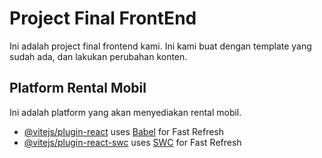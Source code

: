 # Project Final FrontEnd

Ini adalah project final frontend kami. Ini kami buat dengan template yang sudah ada, dan lakukan perubahan konten.

## Platform Rental Mobil
Ini adalah platform yang akan menyediakan rental mobil.

- [@vitejs/plugin-react](https://github.com/vitejs/vite-plugin-react/blob/main/packages/plugin-react/README.md) uses [Babel](https://babeljs.io/) for Fast Refresh
- [@vitejs/plugin-react-swc](https://github.com/vitejs/vite-plugin-react-swc) uses [SWC](https://swc.rs/) for Fast Refresh
